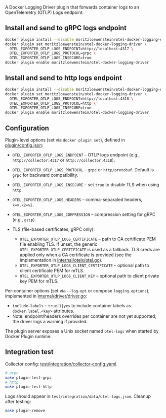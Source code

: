 A Docker Logging Driver plugin that forwards container logs to an OpenTelemetry (OTLP) Logs endpoint.

## Install and send to gRPC logs endpoint

```bash
docker plugin install --disable moritzloewenstein/otel-docker-logging-driver
docker plugin set moritzloewenstein/otel-docker-logging-driver \
  OTEL_EXPORTER_OTLP_LOGS_ENDPOINT=http://localhost:4317 \
  OTEL_EXPORTER_OTLP_LOGS_PROTOCOL=grpc \
  OTEL_EXPORTER_OTLP_LOGS_INSECURE=true
docker plugin enable moritzloewenstein/otel-docker-logging-driver
```

## Install and send to http logs endpoint

```bash
docker plugin install --disable moritzloewenstein/otel-docker-logging-driver
docker plugin set moritzloewenstein/otel-docker-logging-driver \
  OTEL_EXPORTER_OTLP_LOGS_ENDPOINT=http://localhost:4318 \
  OTEL_EXPORTER_OTLP_LOGS_PROTOCOL=http \
  OTEL_EXPORTER_OTLP_LOGS_INSECURE=true
docker plugin enable moritzloewenstein/otel-docker-logging-driver
```

## Configuration

Plugin-level options (set via `docker plugin set`), defined in [plugin/config.json](plugin/config.json):

- `OTEL_EXPORTER_OTLP_LOGS_ENDPOINT` – OTLP logs endpoint (e.g., `http://collector:4317` or `http://collector:4318`).
- `OTEL_EXPORTER_OTLP_LOGS_PROTOCOL` – `grpc` or `http/protobuf`. Default is `grpc` for backward compatibility.
- `OTEL_EXPORTER_OTLP_LOGS_INSECURE` – set `true` to disable TLS when using `http`.
- `OTEL_EXPORTER_OTLP_LOGS_HEADERS` – comma-separated headers, `k=v,k2=v2`.
- `OTEL_EXPORTER_OTLP_LOGS_COMPRESSION` – compression setting for gRPC (e.g., `gzip`).
- TLS (file-based certificates, gRPC only):

  - `OTEL_EXPORTER_OTLP_LOGS_CERTIFICATE` – path to CA certificate PEM file enabling TLS. If unset, the generic `OTEL_EXPORTER_OTLP_CERTIFICATE` is used as a fallback. TLS creds are applied only when a CA certificate is provided (see the implementation in [internal/otelx/otel.go](internal/otelx/otel.go#L95-L114)).
  - `OTEL_EXPORTER_OTLP_LOGS_CLIENT_CERTIFICATE` – optional path to client certificate PEM for mTLS.
  - `OTEL_EXPORTER_OTLP_LOGS_CLIENT_KEY` – optional path to client private key PEM for mTLS.

Per-container options (set via `--log-opt` or compose `logging.options`), implemented in [internal/driver/driver.go](internal/driver/driver.go#L172-L187):

- `include-labels` – `true|1|yes` to include container labels as `docker.label.<key>` attributes.
- Note: endpoint/headers overrides per container are not yet supported; the driver logs a warning if provided.

The plugin server exposes a Unix socket named `otel-logs` when started by Docker Plugin runtime.

## Integration test

Collector config: [test/integration/collector-config.yaml](test/integration/collector-config.yaml).

```bash
# grpc
make plugin-test-grpc
# http
make plugin-test-http
```

Logs should appear in `test/integration/data/otel-logs.json`.
Cleanup after testing:

```bash
make plugin-remove
```
